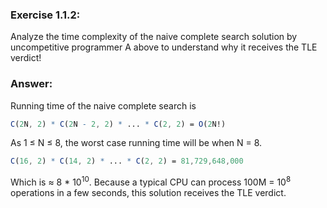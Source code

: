 ### Exercise 1.1.2:
Analyze the time complexity of the naive complete search solution by
uncompetitive programmer A above to understand why it receives the TLE verdict!

### Answer: 
Running time of the naive complete search is

```mathematica
C(2N, 2) * C(2N - 2, 2) * ... * C(2, 2) = O(2N!)
```

As 1 ≤ N ≤ 8, the worst case running time will be when N = 8.

``` mathematica
C(16, 2) * C(14, 2) * ... * C(2, 2) = 81,729,648,000
```

Which is ≈ 8 * 10<sup>10</sup>. Because a typical CPU can process 100M = 10<sup>8</sup> operations in a few seconds, this solution receives the TLE verdict.
